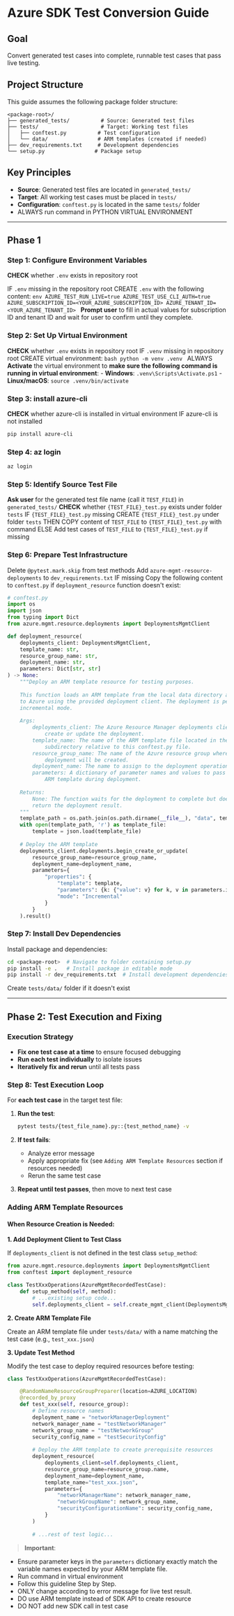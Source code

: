 # Azure SDK Test Conversion Guide

## Goal
Convert generated test cases into complete, runnable test cases that pass live testing.

## Project Structure
This guide assumes the following package folder structure:
```
<package-root>/
├── generated_tests/          # Source: Generated test files
├── tests/                    # Target: Working test files
│   ├── conftest.py          # Test configuration
│   └── data/                # ARM templates (created if needed)
├── dev_requirements.txt     # Development dependencies
└── setup.py                # Package setup
```

## Key Principles
- **Source**: Generated test files are located in `generated_tests/`
- **Target**: All working test cases must be placed in `tests/`
- **Configuration**: `conftest.py` is located in the same `tests/` folder
- ALWAYS run command in PYTHON VIRTUAL ENVIRONMENT

---

## Phase 1

### Step 1: Configure Environment Variables

**CHECK** whether `.env` exists in repository root

IF `.env` missing in the repository root
  CREATE `.env` with the following content:
    ```env
    AZURE_TEST_RUN_LIVE=true
    AZURE_TEST_USE_CLI_AUTH=true
    AZURE_SUBSCRIPTION_ID=<YOUR_AZURE_SUBSCRIPTION_ID>
    AZURE_TENANT_ID=<YOUR_AZURE_TENANT_ID>
    ```
  **Prompt user** to fill in actual values for subscription ID and tenant ID and wait for user to confirm until they complete.

### Step 2: Set Up Virtual Environment

**CHECK** whether `.env` exists in repository root
IF `.venv` missing in repository root
    CREATE virtual environment:
      ```bash
      python -m venv .venv
      ```
ALWAYS **Activate** the virtual environment to **make sure the following command is running in virtual environment**:
    - **Windows**: `.venv\Scripts\Activate.ps1`
    - **Linux/macOS**: `source .venv/bin/activate`

### Step 3: install azure-cli

**CHECK** whether azure-cli is installed in virtual environment
IF azure-cli is not installed
   ```bash
   pip install azure-cli
   ```

### Step 4: az login
```bash
az login
```

### Step 5: Identify Source Test File
**Ask user** for the generated test file name (call it `TEST_FILE`) in `generated_tests/`
**CHECK** whether `{TEST_FILE}_test.py` exists under folder `tests`
IF `{TEST_FILE}_test.py` missing
   CREATE `{TEST_FILE}_test.py` under folder `tests`
   THEN COPY content of `TEST_FILE` to `{TEST_FILE}_test.py` with command
ELSE
   Add test cases of `TEST_FILE` to `{TEST_FILE}_test.py` if missing

### Step 6: Prepare Test Infrastructure
Delete `@pytest.mark.skip` from test methods
Add `azure-mgmt-resource-deployments` to `dev_requirements.txt` IF missing
Copy the following content to `conftest.py` if `deployment_resource` function doesn't exist:

   ```python
   # conftest.py
   import os
   import json
   from typing import Dict
   from azure.mgmt.resource.deployments import DeploymentsMgmtClient

   def deployment_resource(
       deployments_client: DeploymentsMgmtClient,
       template_name: str,
       resource_group_name: str,
       deployment_name: str,
       parameters: Dict[str, str]
   ) -> None:
       """Deploy an ARM template resource for testing purposes.
       
       This function loads an ARM template from the local data directory and deploys it
       to Azure using the provided deployment client. The deployment is performed in
       incremental mode.
       
       Args:
           deployments_client: The Azure Resource Manager deployments client used to
               create or update the deployment.
           template_name: The name of the ARM template file located in the 'data'
               subdirectory relative to this conftest.py file.
           resource_group_name: The name of the Azure resource group where the
               deployment will be created.
           deployment_name: The name to assign to the deployment operation.
           parameters: A dictionary of parameter names and values to pass to the
               ARM template during deployment.
       
       Returns:
           None: The function waits for the deployment to complete but does not
           return the deployment result.
       """
       template_path = os.path.join(os.path.dirname(__file__), "data", template_name)
       with open(template_path, 'r') as template_file:
           template = json.load(template_file)
       
       # Deploy the ARM template
       deployments_client.deployments.begin_create_or_update(
           resource_group_name=resource_group_name,
           deployment_name=deployment_name,
           parameters={
               "properties": {
                   "template": template,
                   "parameters": {k: {"value": v} for k, v in parameters.items()},
                   "mode": "Incremental"
               }
           }
       ).result()
   ```

### Step 7: Install Dev Dependencies

Install package and dependencies:
   ```bash
   cd <package-root>  # Navigate to folder containing setup.py
   pip install -e .   # Install package in editable mode
   pip install -r dev_requirements.txt  # Install development dependencies
   ```
Create `tests/data/` folder if it doesn't exist

---

## Phase 2: Test Execution and Fixing

### Execution Strategy
- **Fix one test case at a time** to ensure focused debugging
- **Run each test individually** to isolate issues
- **Iteratively fix and rerun** until all tests pass

### Step 8: Test Execution Loop

For **each test case** in the target test file:

1. **Run the test**:
   ```bash
   pytest tests/{test_file_name}.py::{test_method_name} -v
   ```

2. **If test fails**:
   - Analyze error message
   - Apply appropriate fix (see `Adding ARM Template Resources` section if resources needed)
   - Rerun the same test case

3. **Repeat until test passes**, then move to next test case

### Adding ARM Template Resources

#### When Resource Creation is Needed:

**1. Add Deployment Client to Test Class**

If `deployments_client` is not defined in the test class `setup_method`:

```python
from azure.mgmt.resource.deployments import DeploymentsMgmtClient
from conftest import deployment_resource

class TestXxxOperations(AzureMgmtRecordedTestCase):
    def setup_method(self, method):
        # ...existing setup code...
        self.deployments_client = self.create_mgmt_client(DeploymentsMgmtClient)
```

**2. Create ARM Template File**

Create an ARM template file under `tests/data/` with a name matching the test case (e.g., `test_xxx.json`)

**3. Update Test Method**

Modify the test case to deploy required resources before testing:

```python
class TestXxxOperations(AzureMgmtRecordedTestCase):

    @RandomNameResourceGroupPreparer(location=AZURE_LOCATION)
    @recorded_by_proxy
    def test_xxx(self, resource_group):
        # Define resource names
        deployment_name = "networkManagerDeployment"
        network_manager_name = "testNetworkManager"
        network_group_name = "testNetworkGroup"
        security_config_name = "testSecurityConfig"
        
        # Deploy the ARM template to create prerequisite resources
        deployment_resource(
            deployments_client=self.deployments_client,
            resource_group_name=resource_group.name,
            deployment_name=deployment_name,
            template_name="test_xxx.json",
            parameters={
                "networkManagerName": network_manager_name,
                "networkGroupName": network_group_name,
                "securityConfigurationName": security_config_name,
            }
        )
        
        # ...rest of test logic...
```

> **Important**: 
- Ensure parameter keys in the `parameters` dictionary exactly match the variable names expected by your ARM template file.
- Run command in virtual environment
- Follow this guideline Step by Step.
- ONLY change according to error message for live test result.
- DO use ARM template instead of SDK API to create resource
- DO NOT add new SDK call in test case




